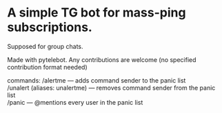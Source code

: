 # A simple TG bot for mass-ping subscriptions.
Supposed for group chats.

Made with pytelebot. Any contributions are welcome (no specified contribution format needed)

commands:
/alertme — adds command sender to the panic list\
/unalert (aliases: unalertme) — removes command sender from the panic list\
/panic — @mentions every user in the panic list

